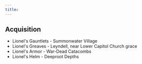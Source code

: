 ```yaml
---
title:
---
```


## Acquisition
- Lionel's Gauntlets - Summonwater Village
- Lionel's Greaves - Leyndell, near Lower Capitol Church grace
- Lionel's Armor - War-Dead Catacombs
- Lionel's Helm - Deeproot Depths
